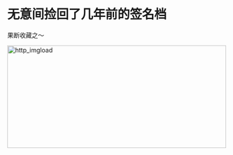 # 无意间捡回了几年前的签名档

果断收藏之～

[<img style="background-image: none; border-bottom: 0px; border-left: 0px; padding-left: 0px; padding-right: 0px; display: inline; border-top: 0px; border-right: 0px; padding-top: 0px" title="http_imgload" border="0" alt="http_imgload" src="http://up.kfstorm.com/blog/images/f7fcabad15d4_13326/http_imgload_thumb.jpg" width="500" height="234" />](http://up.kfstorm.com/blog/images/f7fcabad15d4_13326/http_imgload.jpg)
